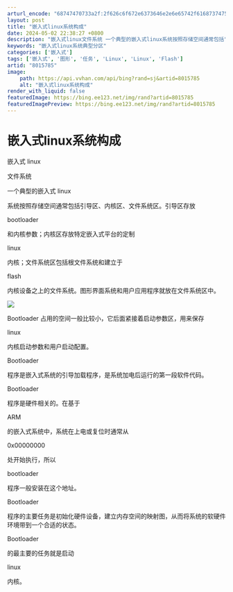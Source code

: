 ```yaml
---
arturl_encode: "68747470733a2f:2f626c6f672e6373646e2e6e65742f616873747573756a6961:6e2f61727469636c652f64657461696c732f38303135373835"
layout: post
title: "嵌入式linux系统构成"
date: 2024-05-02 22:38:27 +0800
description: "嵌入式linux文件系统 一个典型的嵌入式linux系统按照存储空间通常包括"
keywords: "嵌入式linux系统典型分区"
categories: ['嵌入式']
tags: ['嵌入式', '图形', '任务', 'Linux', 'Linux', 'Flash']
artid: "8015785"
image:
    path: https://api.vvhan.com/api/bing?rand=sj&artid=8015785
    alt: "嵌入式linux系统构成"
render_with_liquid: false
featuredImage: https://bing.ee123.net/img/rand?artid=8015785
featuredImagePreview: https://bing.ee123.net/img/rand?artid=8015785
---
```


# 嵌入式linux系统构成

嵌入式
linux

文件系统

一个典型的嵌入式
linux

系统按照存储空间通常包括引导区、内核区、文件系统区。引导区存放

bootloader

和内核参数；内核区存放特定嵌入式平台的定制

linux

内核；文件系统区包括根文件系统和建立于

flash

内核设备之上的文件系统。图形界面系统和用户应用程序就放在文件系统区中。

![](https://img-my.csdn.net/uploads/201209/25/1348540129_4464.jpg)

Bootloader
占用的空间一般比较小，它后面紧接着启动参数区，用来保存

linux

内核启动参数和用户启动配置。

Bootloader

程序是嵌入式系统的引导加载程序，是系统加电后运行的第一段软件代码。

Bootloader

程序是硬件相关的。在基于

ARM

的嵌入式系统中，系统在上电或复位时通常从

0x00000000

处开始执行，所以

bootloader

程序一般安装在这个地址。

Bootloader

程序的主要任务是初始化硬件设备，建立内存空间的映射图，从而将系统的软硬件环境带到一个合适的状态。

Bootloader

的最主要的任务就是启动

linux

内核。
